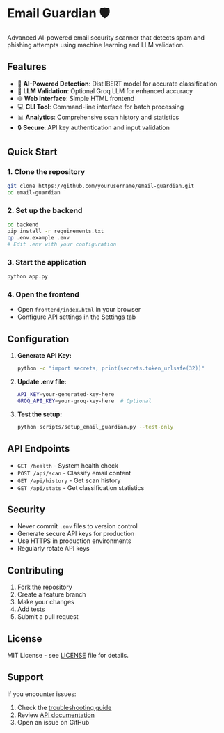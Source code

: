 # Email Guardian 🛡️

Advanced AI-powered email security scanner that detects spam and phishing attempts using machine learning and LLM validation.

## Features

- 🤖 **AI-Powered Detection**: DistilBERT model for accurate classification
- 🧠 **LLM Validation**: Optional Groq LLM for enhanced accuracy  
- 🌐 **Web Interface**: Simple HTML frontend
- 💻 **CLI Tool**: Command-line interface for batch processing
- 📊 **Analytics**: Comprehensive scan history and statistics
- 🔒 **Secure**: API key authentication and input validation

## Quick Start

### 1. Clone the repository
```bash
git clone https://github.com/yourusername/email-guardian.git
cd email-guardian
```

### 2. Set up the backend
```bash
cd backend
pip install -r requirements.txt
cp .env.example .env
# Edit .env with your configuration
```

### 3. Start the application
```bash
python app.py
```

### 4. Open the frontend
- Open `frontend/index.html` in your browser
- Configure API settings in the Settings tab

## Configuration

1. **Generate API Key:**
   ```bash
   python -c "import secrets; print(secrets.token_urlsafe(32))"
   ```

2. **Update .env file:**
   ```bash
   API_KEY=your-generated-key-here
   GROQ_API_KEY=your-groq-key-here  # Optional
   ```

3. **Test the setup:**
   ```bash
   python scripts/setup_email_guardian.py --test-only
   ```

## API Endpoints

- `GET /health` - System health check
- `POST /api/scan` - Classify email content
- `GET /api/history` - Get scan history
- `GET /api/stats` - Get classification statistics

## Security

- Never commit `.env` files to version control
- Generate secure API keys for production
- Use HTTPS in production environments
- Regularly rotate API keys

## Contributing

1. Fork the repository
2. Create a feature branch
3. Make your changes
4. Add tests
5. Submit a pull request

## License

MIT License - see [LICENSE](LICENSE) file for details.

## Support

If you encounter issues:
1. Check the [troubleshooting guide](docs/troubleshooting.md)
2. Review [API documentation](docs/api.md)
3. Open an issue on GitHub